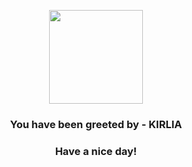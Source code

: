 <p align="center">
            <img src="https://raw.githubusercontent.com/PokeAPI/sprites/master/sprites/pokemon/281.png" width="150" height="150">
          </p>
          <h3 align="center">You have been greeted by - <b>KIRLIA</b></h3>
          <h3 align="center">Have a nice day!</h3>
